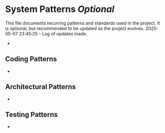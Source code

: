 # System Patterns *Optional*

This file documents recurring patterns and standards used in the project.
It is optional, but recommended to be updated as the project evolves.
2025-05-07 23:45:25 - Log of updates made.

*

## Coding Patterns

*   

## Architectural Patterns

*   

## Testing Patterns

*